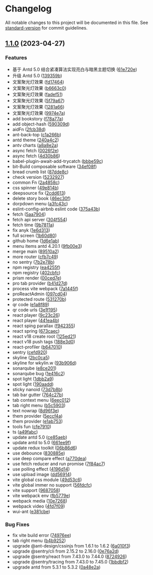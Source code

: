 # Changelog

All notable changes to this project will be documented in this file. See [standard-version](https://github.com/conventional-changelog/standard-version) for commit guidelines.

## [1.1.0](https://github.com/wkylin/promotion-web/compare/v2.2.0...v1.1.0) (2023-04-27)

### Features

- 基于 Antd 5.0 结合紧凑算法实现亮白与暗黑主题切换 ([61e720e](https://github.com/wkylin/promotion-web/commits/61e720e058b3537f8530e210982953872b324f69))
- 升级 Antd 5.0 ([139359b](https://github.com/wkylin/promotion-web/commits/139359b4b84d0ec4ae6d6e355dd64a960220b32b))
- 文案聚光灯效果 ([fd17464](https://github.com/wkylin/promotion-web/commits/fd17464919123d00a71b0c9fb9995dbea64b323b))
- 文案聚光灯效果 ([b6663c0](https://github.com/wkylin/promotion-web/commits/b6663c079f2490a16ec40bc4aeeb8d7b26dc34cd))
- 文案聚光灯效果 ([fadef51](https://github.com/wkylin/promotion-web/commits/fadef5159398049a080ffd1cc0d8c2acc2170288))
- 文案聚光灯效果 ([5f79a67](https://github.com/wkylin/promotion-web/commits/5f79a6780e017916fcfa19e70fa8d38a0ff72f62))
- 文案聚光灯效果 ([1281a66](https://github.com/wkylin/promotion-web/commits/1281a6680c9599b0b1dba069cff83d43bd33fd75))
- 文案聚光灯效果 ([9974e7a](https://github.com/wkylin/promotion-web/commits/9974e7a417cb24637fce4827d4ed3fdc9856d153))
- add bookstory ([f78a77a](https://github.com/wkylin/promotion-web/commits/f78a77a9d746ca60478d428e69e8b18d52332807))
- add object-hash ([590309d](https://github.com/wkylin/promotion-web/commits/590309dc72b0b21324f9538b7def52ff77fc2a90))
- aidFn ([2fcb38d](https://github.com/wkylin/promotion-web/commits/2fcb38df811b455cec645d32565b27ce7549066b))
- ant-back-top ([c1a266b](https://github.com/wkylin/promotion-web/commits/c1a266b59c7a382c5b4da924b28e4875c96bb6e0))
- antd theme ([240a4c2](https://github.com/wkylin/promotion-web/commits/240a4c29c5fdeb81aa0f3ff77d97dc528881dbde))
- antv charts ([a8a8e2a](https://github.com/wkylin/promotion-web/commits/a8a8e2a87e943712ff542cc8505636a811edb80e))
- async fetch ([0026f2e](https://github.com/wkylin/promotion-web/commits/0026f2edf3a1c410539427c926a981d757021aef))
- async fetch ([4d30b86](https://github.com/wkylin/promotion-web/commits/4d30b86f5bfc2e88a87de286156eafcf4fcf5d20))
- babel-plugin-await-add-trycatch ([bbbe59c](https://github.com/wkylin/promotion-web/commits/bbbe59c6aedbbe216148b92fc765655ae34c4071))
- bit-Build composable software ([34ef08f](https://github.com/wkylin/promotion-web/commits/34ef08f6f7b8e3f933bd543873fbd6d667b9620d))
- bread crumb list ([87dde8c](https://github.com/wkylin/promotion-web/commits/87dde8c7434ca08cca9f272ec31fa61c76716f98))
- check version ([5232927](https://github.com/wkylin/promotion-web/commits/52329275424eb9804025cbc8462f4e8d0ea594f7))
- common Fn ([2a4858c](https://github.com/wkylin/promotion-web/commits/2a4858c8967fcb429420f16f5001675412dc671d))
- css spinner ([49e814b](https://github.com/wkylin/promotion-web/commits/49e814bd146f4bb6bfcdd26ceb6a36e9a5ffc6f6))
- deepsource fix ([2cdd613](https://github.com/wkylin/promotion-web/commits/2cdd6139cb3a06560efb1af03d1fe0aed47761b0))
- delete story book ([46ec30f](https://github.com/wkylin/promotion-web/commits/46ec30f9d4d638f9de760cd105bffc859b7e72b3))
- dorpdown menu ([a3fc43c](https://github.com/wkylin/promotion-web/commits/a3fc43c5110c6047c2d2f0481d13be2df3fb69ad))
- eslint-config-airbnb eslint code ([375a43b](https://github.com/wkylin/promotion-web/commits/375a43bd3629a8282c628d50cd99555685d5adef))
- fetch ([5aa7904](https://github.com/wkylin/promotion-web/commits/5aa790408166520ed49238997ed7a8ebf2ef00c1))
- fetch api server ([304f554](https://github.com/wkylin/promotion-web/commits/304f554b869e5f1be232af4b9c25e40ae5b74059))
- fetch time ([9b7811a](https://github.com/wkylin/promotion-web/commits/9b7811a146a360c9ccd7bc1091bf4e706c872b48))
- fix anyk ([1e6d313](https://github.com/wkylin/promotion-web/commits/1e6d3131df669e9e64ed3f2d82abe61d36116a91))
- full screen ([1b60d80](https://github.com/wkylin/promotion-web/commits/1b60d80c9f797983a06b3ae535b976dd8ff26c7e))
- github home ([1d6e1ab](https://github.com/wkylin/promotion-web/commits/1d6e1ab14d9d2508ac6f2e64f06f316bdeb692c9))
- menu items antd 4.20.1 ([9fb00e3](https://github.com/wkylin/promotion-web/commits/9fb00e3bf9ff37c917a041c87fbe4923473e9c63))
- merge main ([89510a2](https://github.com/wkylin/promotion-web/commits/89510a28be21967ddfb190ecc04c37c8f24597d2))
- more router ([cfb7c49](https://github.com/wkylin/promotion-web/commits/cfb7c4927a014eb9a7539138669bc8e8209cec25))
- no sentry ([7b2e78b](https://github.com/wkylin/promotion-web/commits/7b2e78b353c42c7cecd62242d015de240b9c6c13))
- npm registry ([ea4255f](https://github.com/wkylin/promotion-web/commits/ea4255ff386afa068ef45de6f7123e0a61882955))
- npm registry ([402cbfc](https://github.com/wkylin/promotion-web/commits/402cbfc0402d635fa6acbda18d96a14691a30ac3))
- prism render ([00ced7e](https://github.com/wkylin/promotion-web/commits/00ced7ed50dc98d9dcce953328f30e5a771de0bf))
- pro tab provider ([b41d27d](https://github.com/wkylin/promotion-web/commits/b41d27d207973ac4d9c3e6a9eb1243d90142dac2))
- process vite webpack ([7a1445f](https://github.com/wkylin/promotion-web/commits/7a1445f327c5953dd8338fab97e6025dc8e9200e))
- proReactAdmin ([097cd04](https://github.com/wkylin/promotion-web/commits/097cd04dad3198fa70afc99c4e77be1b66ae2801))
- protected route ([531270b](https://github.com/wkylin/promotion-web/commits/531270b20e26e47bc01f4f07434d1578cd7a5bbc))
- qr code ([e1a8f89](https://github.com/wkylin/promotion-web/commits/e1a8f89b8bc547a67b29bea57382646bb77dfb13))
- qr code urls ([3e1f195](https://github.com/wkylin/promotion-web/commits/3e1f195ffd95ffc005ea50262c1ab255ae19d73f))
- react player ([9c23c26](https://github.com/wkylin/promotion-web/commits/9c23c26372a8aaeae711e775c5de957938ada243))
- react player ([441ea4b](https://github.com/wkylin/promotion-web/commits/441ea4b799ab7efaa38caa7a0caff860b523fa5d))
- react sping parallax ([f942355](https://github.com/wkylin/promotion-web/commits/f942355d811683ec5becf59ffa67e1a94ab809b0))
- react spring ([673caec](https://github.com/wkylin/promotion-web/commits/673caec8559dda1f5f3cccaa38d26e561d2f10e4))
- react v18 create root ([125ed21](https://github.com/wkylin/promotion-web/commits/125ed21ce918f67f5bcd3fa9510643dca4aaa362))
- react v18 push tags ([188e3d0](https://github.com/wkylin/promotion-web/commits/188e3d06bceb9490080c23a973f3c193f701e811))
- react-profiler ([b647010](https://github.com/wkylin/promotion-web/commits/b6470108254c33cb28b9cdc4f730e99a54d13c8c))
- sentry ([cefd920](https://github.com/wkylin/promotion-web/commits/cefd92087264ca0d2a8a494f00a8fd88825be558))
- skyline ([2bc0ca5](https://github.com/wkylin/promotion-web/commits/2bc0ca52b87febc2654712199b0c416f903e576e))
- skyline for wkylin.w ([93b906d](https://github.com/wkylin/promotion-web/commits/93b906d1b49351104eb45d82a4aa246b5142430c))
- sonarqube ([e8ce201](https://github.com/wkylin/promotion-web/commits/e8ce2016f52b183607500581aacaa22171b0160a))
- sonarqube bug ([1e416c2](https://github.com/wkylin/promotion-web/commits/1e416c2c57f720bdfa3785961913a58c5e707adc))
- spot light ([1dbb2a9](https://github.com/wkylin/promotion-web/commits/1dbb2a9da58fa651e347970a6eb79e6c4b227e3f))
- spot light ([190aadd](https://github.com/wkylin/promotion-web/commits/190aadd8a8ff0c1f2ec25bf686363393152429ea))
- sticky nanoid ([73d7b8b](https://github.com/wkylin/promotion-web/commits/73d7b8b13abdb2f5a3e995688e37606c833febab))
- tab bar gutter ([764c27b](https://github.com/wkylin/promotion-web/commits/764c27bba9d42d9c65bcc9578b51fb1f77d43704))
- tab context menu ([6eec012](https://github.com/wkylin/promotion-web/commits/6eec0122f43f2fa2531f9dbce13e859bb423e866))
- tab right menu ([b5c5903](https://github.com/wkylin/promotion-web/commits/b5c5903f17874de578abc13fb72b8d44ca033cc8))
- text nowrap ([8d96f3e](https://github.com/wkylin/promotion-web/commits/8d96f3e413d732e7ff632ed82e9035f6b4bfe940))
- them provider ([5eccf4a](https://github.com/wkylin/promotion-web/commits/5eccf4a5209a9d295aec140f535f0c163c9156ad))
- them provider ([e1ab753](https://github.com/wkylin/promotion-web/commits/e1ab753f39839ca4d26bcd031c309031b21ac2ea))
- tools fun ([cfe7910](https://github.com/wkylin/promotion-web/commits/cfe791069cb3c6279d97e561dd4f00e06f0c9677))
- ts ([a49fabc](https://github.com/wkylin/promotion-web/commits/a49fabcb6896621579b5221d7100cb2fa1093c83))
- update antd 5.0 ([ce85aeb](https://github.com/wkylin/promotion-web/commits/ce85aeb5b9d9c33e7b598755f80868e9df6e6cab))
- update antd to 5.0 ([661ee9f](https://github.com/wkylin/promotion-web/commits/661ee9fbfcb6bfce5fb1883ce8b0658177fab6eb))
- update redux toolkit ([06b86d6](https://github.com/wkylin/promotion-web/commits/06b86d6d5b4d92ea5d49277e89bcd3fb013157bc))
- use debounce ([830885e](https://github.com/wkylin/promotion-web/commits/830885e3d6810007395942270781a714f75bf40f))
- use deep compare effect ([a770dea](https://github.com/wkylin/promotion-web/commits/a770dea26e6b681da3ac2921c305436090153e94))
- use fetch reducer and run promise ([7f84ac7](https://github.com/wkylin/promotion-web/commits/7f84ac78c2eda05857bc009e9ad9af4d749b12c6))
- use polling effect ([4196d14](https://github.com/wkylin/promotion-web/commits/4196d14c902179dbc86d728577bd10219bc74830))
- use upload image ([dd56914](https://github.com/wkylin/promotion-web/commits/dd569145aafd3c33fcf6e5971b12d718044a5942))
- vite global css module ([49d53c6](https://github.com/wkylin/promotion-web/commits/49d53c6759e8ce5d4f700f7541d8760ac26e06db))
- vite global immer no support ([56fdcfc](https://github.com/wkylin/promotion-web/commits/56fdcfc379df2e3e2e63bcc14bd356897f542ff0))
- vite support ([9687058](https://github.com/wkylin/promotion-web/commits/9687058bfdceaee5bd8e31993d985dcbafb7f710))
- vite webpack env ([fb5779e](https://github.com/wkylin/promotion-web/commits/fb5779ed08df068d6074dc12d0fa808bd1a4854d))
- webpack media ([10e7268](https://github.com/wkylin/promotion-web/commits/10e72686d58b48590a83568da0578370064ab519))
- webpack video ([4fd7f09](https://github.com/wkylin/promotion-web/commits/4fd7f099576bed61e997e476bc3021cfdd05bcaa))
- wui-ant ([e381cbe](https://github.com/wkylin/promotion-web/commits/e381cbecb7991deed4e382a0a901ad189095cf86))

### Bug Fixes

- fix vite build error ([74976ee](https://github.com/wkylin/promotion-web/commits/74976ee3cb51114f23e4f91ff454839a36bebe2b))
- tab right menu ([b4b9252](https://github.com/wkylin/promotion-web/commits/b4b9252f55aab1ed61a1cefaf15c7341a39ebaf9))
- upgrade @ant-design/cssinjs from 1.6.1 to 1.6.2 ([6a010f3](https://github.com/wkylin/promotion-web/commits/6a010f3f529d09df99e96014c8ef94c5a6e45f4e))
- upgrade @sentry/cli from 2.15.2 to 2.16.0 ([0e76a2d](https://github.com/wkylin/promotion-web/commits/0e76a2dc3e0ea63c2e119c02eade9c976782052b))
- upgrade @sentry/react from 7.43.0 to 7.44.0 ([8724926](https://github.com/wkylin/promotion-web/commits/8724926291f1a81ddfecacf0707ddc674809b0fc))
- upgrade @sentry/tracing from 7.43.0 to 7.45.0 ([1bbdbf2](https://github.com/wkylin/promotion-web/commits/1bbdbf26565df1ac23eb281952b88c441c7872a3))
- upgrade antd from 5.3.1 to 5.3.2 ([0a48e2a](https://github.com/wkylin/promotion-web/commits/0a48e2ac325ea4d50fe776f0fc492769deecde04))
